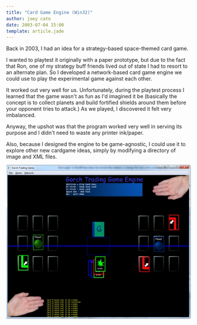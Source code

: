 ```yaml
---
title: "Card Game Engine (Win32)"
author: joey cato
date: 2003-07-04 15:00
template: article.jade
---
```

Back in 2003, I had an idea for a strategy-based space-themed card game. 

<span class="more"></span>

I wanted to playtest it originally with a paper prototype, but due to the fact that Ron, one of my strategy buff friends lived out of state I had to resort to an alternate plan. So I developed a network-based card game engine we could use to play the experimental game against each other. 

It worked out very well for us. Unfortunately, during the playtest process I learned that the game wasn't as fun as I'd imagined it be (basically the concept is to collect planets and build fortified shields around them before your opponent tries to attack.) As we played, I discovered it felt very imbalanced.


Anyway, the upshot was that the program worked very well in serving its purpose and I didn't need to waste any printer ink/paper. 

Also, because I designed the engine to be game-agnostic, I could use it to explore other new cardgame ideas, simply by modifying a directory of image and XML files.

![cardgameengine](cardgameengine.jpg)
